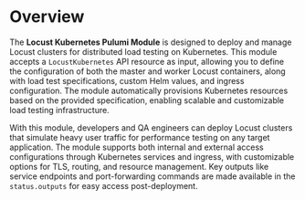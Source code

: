 # Overview

The **Locust Kubernetes Pulumi Module** is designed to deploy and manage Locust clusters for distributed load testing on Kubernetes. This module accepts a `LocustKubernetes` API resource as input, allowing you to define the configuration of both the master and worker Locust containers, along with load test specifications, custom Helm values, and ingress configuration. The module automatically provisions Kubernetes resources based on the provided specification, enabling scalable and customizable load testing infrastructure.

With this module, developers and QA engineers can deploy Locust clusters that simulate heavy user traffic for performance testing on any target application. The module supports both internal and external access configurations through Kubernetes services and ingress, with customizable options for TLS, routing, and resource management. Key outputs like service endpoints and port-forwarding commands are made available in the `status.outputs` for easy access post-deployment.